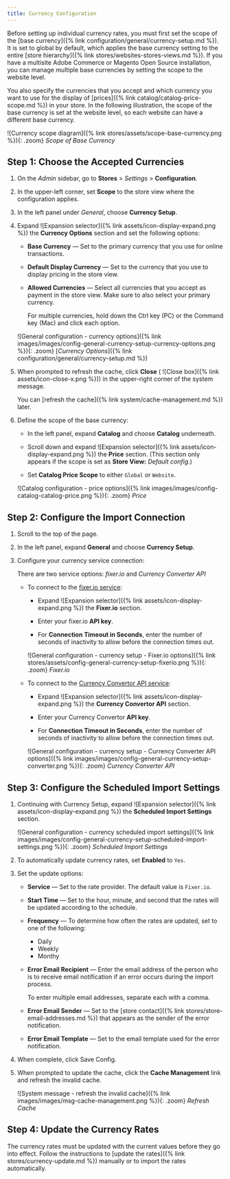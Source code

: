 ```yaml
---
title: Currency Configuration
---
```


Before setting up individual currency rates, you must first set the scope of the [base currency]({% link configuration/general/currency-setup.md %}). It is set to global by default, which applies the base currency setting to the entire [store hierarchy]({% link stores/websites-stores-views.md %}). If you have a multisite Adobe Commerce or Magento Open Source installation, you can manage multiple base currencies by setting the scope to the website level.

You also specify the currencies that you accept and which currency you want to use for the display of [prices]({% link catalog/catalog-price-scope.md %}) in your store. In the following illustration, the scope of the base currency is set at the website level, so each website can have a different base currency.

![Currency scope diagram]({% link stores/assets/scope-base-currency.png %}){: .zoom}
_Scope of Base Currency_

## Step 1: Choose the Accepted Currencies

1. On the _Admin_ sidebar, go to **Stores** > _Settings_ > **Configuration**.

1. In the upper-left corner, set **Scope** to the store view where the configuration applies.

1. In the left panel under _General_, choose **Currency Setup**.

1. Expand ![Expansion selector]({% link assets/icon-display-expand.png %}) the **Currency Options** section and set the following options:

   - **Base Currency** — Set to the primary currency that you use for online transactions.

   - **Default Display Currency** — Set to the currency that you use to display pricing in the store view.

   - **Allowed Currencies** — Select all currencies that you accept as payment in the store view. Make sure to also select your primary currency.

      For multiple currencies, hold down the Ctrl key (PC) or the Command key (Mac) and click each option.

   ![General configuration - currency options]({% link images/images/config-general-currency-setup-currency-options.png %}){: .zoom}
   [_Currency Options_]({% link configuration/general/currency-setup.md %})

1. When prompted to refresh the cache, click **Close** ( ![Close box]({% link assets/icon-close-x.png %})) in the upper-right corner of the system message.

   You can [refresh the cache]({% link system/cache-management.md %}) later.

1. Define the scope of the base currency:

   - In the left panel, expand **Catalog** and choose **Catalog** underneath.

   - Scroll down and expand ![Expansion selector]({% link assets/icon-display-expand.png %}) the **Price** section. (This section only appears if the scope is set as **Store View:** _Default config_.)

   - Set **Catalog Price Scope** to either `Global` or `Website`.

   ![Catalog configuration - price options]({% link images/images/config-catalog-catalog-price.png %}){: .zoom}
   _Price_

## Step 2: Configure the Import Connection

1. Scroll to the top of the page.

1. In the left panel, expand **General** and choose **Currency Setup**.

1. Configure your currency service connection:

   There are two service options: _fixer.io_ and _Currency Converter API_

   - To connect to the [fixer.io service](https://fixer.io/):

      - Expand ![Expansion selector]({% link assets/icon-display-expand.png %}) the **Fixer.io** section.

      - Enter your fixer.io **API key**.

      - For **Connection Timeout in Seconds**, enter the number of seconds of inactivity to allow before the connection times out.

      ![General configuration - currency setup - Fixer.io options]({% link stores/assets/config-general-currency-setup-fixerio.png %}){: .zoom}
      _Fixer.io_

   - To connect to the [Currency Convertor API service](https://free.currencyconverterapi.com/):

      - Expand ![Expansion selector]({% link assets/icon-display-expand.png %}) the **Currency Convertor API** section.

      - Enter your Currency Convertor **API key**.

      - For **Connection Timeout in Seconds**, enter the number of seconds of inactivity to allow before the connection times out.

      ![General configuration - currency setup - Currency Converter API options]({% link images/images/config-general-currency-setup-converter.png %}){: .zoom}
      _Currency Converter API_

## Step 3: Configure the Scheduled Import Settings

1. Continuing with Currency Setup, expand ![Expansion selector]({% link assets/icon-display-expand.png %}) the **Scheduled Import Settings** section.

   ![General configuration - currency scheduled import settings]({% link images/images/config-general-currency-setup-scheduled-import-settings.png %}){: .zoom}
   _Scheduled Import Settings_

1. To automatically update currency rates, set **Enabled** to `Yes`.

1. Set the update options:

   - **Service** — Set to the rate provider. The default value is `Fixer.io`.

   - **Start Time** — Set to the hour, minute, and second that the rates will be updated according to the schedule.

   - **Frequency** — To determine how often the rates are updated, set to one of the following:

      - Daily
      - Weekly
      - Monthy

   - **Error Email Recipient** — Enter the email address of the person who is to receive email notification if an error occurs during the import process.

      To enter multiple email addresses, separate each with a comma.

   - **Error Email Sender** — Set to the [store contact]({% link stores/store-email-addresses.md %}) that appears as the sender of the error notification.

   - **Error Email Template** — Set to the email template used for the error notification.

1. When complete, click <span class="btn">Save Config</span>.

1. When prompted to update the cache, click the **Cache Management** link and refresh the invalid cache.

   ![System message - refresh the invalid cache]({% link images/images/msg-cache-management.png %}){: .zoom}
   _Refresh Cache_

## Step 4: Update the Currency Rates

The currency rates must be updated with the current values before they go into effect. Follow the instructions to [update the rates]({% link stores/currency-update.md %}) manually or to import the rates automatically.

